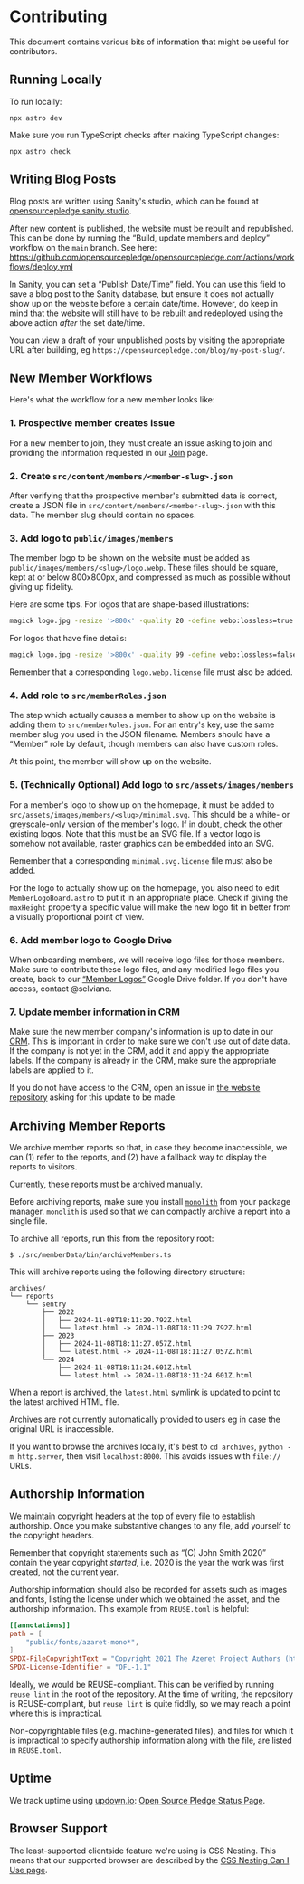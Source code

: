 <!--
© 2024 Vlad-Stefan Harbuz <vlad@vlad.website>
SPDX-License-Identifier: CC-BY-SA-4.0
-->

# Contributing

This document contains various bits of information that might be useful for contributors.

## Running Locally

To run locally:

```
npx astro dev
```

Make sure you run TypeScript checks after making TypeScript changes:

```
npx astro check
```

## Writing Blog Posts

Blog posts are written using Sanity's studio, which can be found at [opensourcepledge.sanity.studio][sanity-studio].

After new content is published, the website must be rebuilt and republished. This can be done by running the “Build,
update members and deploy” workflow on the `main` branch. See here:
https://github.com/opensourcepledge/opensourcepledge.com/actions/workflows/deploy.yml

In Sanity, you can set a “Publish Date/Time” field. You can use this field to save a blog post to the Sanity database,
but ensure it does not actually show up on the website before a certain date/time. However, do keep in mind that the
website will still have to be rebuilt and redeployed using the above action _after_ the set date/time.

You can view a draft of your unpublished posts by visiting the appropriate URL after building, eg
`https://opensourcepledge.com/blog/my-post-slug/`.

## New Member Workflows

Here's what the workflow for a new member looks like:

### 1. Prospective member creates issue

For a new member to join, they must create an issue asking to join and providing the information requested in our
[Join][join] page.

### 2. Create `src/content/members/<member-slug>.json`

After verifying that the prospective member's submitted data is correct, create a JSON file in
`src/content/members/<member-slug>.json` with this data. The member slug should contain no spaces.

### 3. Add logo to `public/images/members`

The member logo to be shown on the website must be added as `public/images/members/<slug>/logo.webp`. These files should
be square, kept at or below 800x800px, and compressed as much as possible without giving up fidelity.

Here are some tips. For logos that are shape-based illustrations:

```sh
magick logo.jpg -resize '>800x' -quality 20 -define webp:lossless=true -define webp:exact=true logo.webp
```

For logos that have fine details:

```sh
magick logo.jpg -resize '>800x' -quality 99 -define webp:lossless=false -define webp:exact=true logo.webp
```

Remember that a corresponding `logo.webp.license` file must also be added.

### 4. Add role to `src/memberRoles.json`

The step which actually causes a member to show up on the website is adding them to `src/memberRoles.json`. For an
entry's key, use the same member slug you used in the JSON filename. Members should have a “Member” role by default,
though members can also have custom roles.

At this point, the member will show up on the website.

### 5. (Technically Optional) Add logo to `src/assets/images/members`

For a member's logo to show up on the homepage, it must be added to `src/assets/images/members/<slug>/minimal.svg`. This
should be a white- or greyscale-only version of the member's logo. If in doubt, check the other existing logos. Note
that this must be an SVG file. If a vector logo is somehow not available, raster graphics can be embedded into an SVG.

Remember that a corresponding `minimal.svg.license` file must also be added.

For the logo to actually show up on the homepage, you also need to edit `MemberLogoBoard.astro` to put it in an
appropriate place. Check if giving the `maxHeight` property a specific value will make the new logo fit in better
from a visually proportional point of view.

### 6. Add member logo to Google Drive

When onboarding members, we will receive logo files for those members. Make sure to contribute these logo files, and any
modified logo files you create, back to our [“Member Logos”][member-logos] Google Drive folder. If you don't have
access, contact @selviano.

### 7. Update member information in CRM

Make sure the new member company's information is up to date in our [CRM][crm]. This is important in order to make sure
we don't use out of date data. If the company is not yet in the CRM, add it and apply the appropriate labels. If the
company is already in the CRM, make sure the appropriate labels are applied to it.

If you do not have access to the CRM, open an issue in [the website repository][website-repo] asking for this update to
be made.

## Archiving Member Reports

We archive member reports so that, in case they become inaccessible, we can (1) refer to the reports, and (2) have a
fallback way to display the reports to visitors.

Currently, these reports must be archived manually.

Before archiving reports, make sure you install [`monolith`][monolith] from your package manager. `monolith` is used so
that we can compactly archive a report into a single file.

[monolith]: https://github.com/Y2Z/monolith

To archive all reports, run this from the repository root:

```
$ ./src/memberData/bin/archiveMembers.ts
```

This will archive reports using the following directory structure:

```
archives/
└── reports
    └── sentry
        ├── 2022
        │   ├── 2024-11-08T18:11:29.792Z.html
        │   └── latest.html -> 2024-11-08T18:11:29.792Z.html
        ├── 2023
        │   ├── 2024-11-08T18:11:27.057Z.html
        │   └── latest.html -> 2024-11-08T18:11:27.057Z.html
        └── 2024
            ├── 2024-11-08T18:11:24.601Z.html
            └── latest.html -> 2024-11-08T18:11:24.601Z.html
```

When a report is archived, the `latest.html` symlink is updated to point to the latest archived HTML file.

Archives are not currently automatically provided to users eg in case the original URL is inaccessible.

If you want to browse the archives locally, it's best to `cd archives`, `python -m http.server`, then visit
`localhost:8000`. This avoids issues with `file://` URLs.

## Authorship Information

We maintain copyright headers at the top of every file to establish authorship. Once you make substantive changes to any
file, add yourself to the copyright headers.

Remember that copyright statements such as “(C) John Smith 2020” contain the year copyright _started_, i.e. 2020 is the
year the work was first created, not the current year.

Authorship information should also be recorded for assets such as images and fonts, listing the license under which we
obtained the asset, and the authorship information. This example from `REUSE.toml` is helpful:

```toml
[[annotations]]
path = [
    "public/fonts/azaret-mono*",
]
SPDX-FileCopyrightText = "Copyright 2021 The Azeret Project Authors (https://github.com/displaay/azeret)"
SPDX-License-Identifier = "OFL-1.1"
```

Ideally, we would be REUSE-compliant. This can be verified by running `reuse lint` in the root of the repository. At the
time of writing, the repository is REUSE-compliant, but `reuse lint` is quite fiddly, so we may reach a point where this
is impractical.

Non-copyrightable files (e.g. machine-generated files), and files for which it is impractical to specify authorship
information along with the file, are listed in `REUSE.toml`.

## Uptime

We track uptime using [updown.io][updown]: [Open Source Pledge Status Page][status].

## Browser Support

The least-supported clientside feature we're using is CSS Nesting. This means that our supported browser are described
by the [CSS Nesting Can I Use page][css-nesting].

[crm]: https://github.com/opensourcepledge/crm/issues
[css-nesting]: https://caniuse.com/css-nesting
[join]: https://opensourcepledge.com/join
[member-logos]: https://drive.google.com/drive/folders/1HxYaaY1wy1hZT6O0ZY58s7Y8N4aV0fcn
[sanity-studio]: https://opensourcepledge.sanity.studio/
[status]: https://updown.io/p/3c87h
[updown]: https://updown.io
[website-repo]: https://github.com/opensourcepledge/opensourcepledge.com
